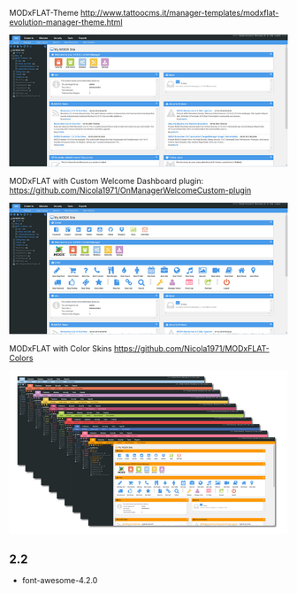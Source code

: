 MODxFLAT-Theme
http://www.tattoocms.it/manager-templates/modxflat-evolution-manager-theme.html

![dashboard](https://raw.githubusercontent.com/Nicola1971/training-materials/master/doc/Dashboard-resized.jpg)

MODxFLAT with Custom Welcome Dashboard plugin:
https://github.com/Nicola1971/OnManagerWelcomeCustom-plugin

![dashboard with plugin](https://raw.githubusercontent.com/Nicola1971/training-materials/master/doc/Dashboard-with-plugin-resized.jpg)

MODxFLAT with Color Skins
https://github.com/Nicola1971/MODxFLAT-Colors

![color skin](https://raw.githubusercontent.com/Nicola1971/training-materials/master/Images/MODxColors.jpg)

## 2.2 
* font-awesome-4.2.0
